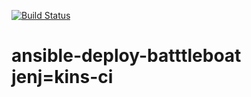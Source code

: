 [![Build Status](http://ec2-18-234-66-249.compute-1.amazonaws.com/buildStatus/icon?job=battleboat-jenkins-ci)](http://ec2-18-234-66-249.compute-1.amazonaws.com/job/battleboat-jenkins-ci/)

# ansible-deploy-batttleboat jenj=kins-ci 
